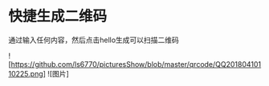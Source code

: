 # 快捷生成二维码
通过输入任何内容，然后点击hello生成可以扫描二维码

![https://github.com/ls6770/picturesShow/blob/master/qrcode/QQ20180410110225.png]
![图片]

